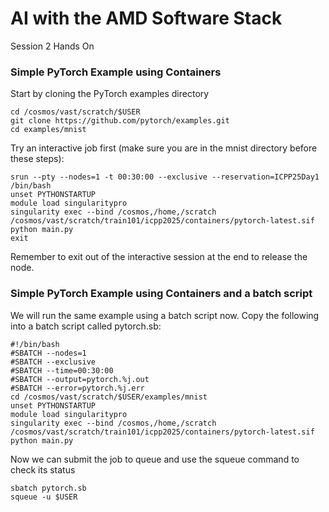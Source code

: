 # AI with the AMD Software Stack
Session 2 Hands On 

### Simple PyTorch Example using Containers
Start by cloning the PyTorch examples directory
```
cd /cosmos/vast/scratch/$USER
git clone https://github.com/pytorch/examples.git
cd examples/mnist
```
Try an interactive job first (make sure you are in the mnist directory before these steps):
```
srun --pty --nodes=1 -t 00:30:00 --exclusive --reservation=ICPP25Day1 /bin/bash
unset PYTHONSTARTUP
module load singularitypro
singularity exec --bind /cosmos,/home,/scratch /cosmos/vast/scratch/train101/icpp2025/containers/pytorch-latest.sif python main.py
exit
```
Remember to exit out of the interactive session at the end to release the node.

### Simple PyTorch Example using Containers and a batch script
We will run the same example using a batch script now. Copy the following into a batch script called pytorch.sb:

```
#!/bin/bash
#SBATCH --nodes=1
#SBATCH --exclusive
#SBATCH --time=00:30:00
#SBATCH --output=pytorch.%j.out
#SBATCH --error=pytorch.%j.err
cd /cosmos/vast/scratch/$USER/examples/mnist
unset PYTHONSTARTUP
module load singularitypro
singularity exec --bind /cosmos,/home,/scratch /cosmos/vast/scratch/train101/icpp2025/containers/pytorch-latest.sif python main.py
```
Now we can submit the job to queue and use the squeue command to check its status
```
sbatch pytorch.sb
squeue -u $USER
```

